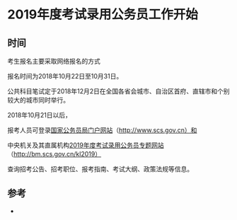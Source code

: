 # 2019年度考试录用公务员工作开始

## 时间

考生报名主要采取网络报名的方式

报名时间为2018年10月22日至10月31日。

公共科目笔试定于2018年12月2日在全国各省会城市、自治区首府、直辖市和个别较大的城市同时举行。


2018年10月21日以后，

报考人员可登录[国家公务员局门户网站](http://www.scs.gov.cn)（http://www.scs.gov.cn）和

中央机关及其直属机构[2019年度考试录用公务员专题网站](http://bm.scs.gov.cn/kl2019)（http://bm.scs.gov.cn/kl2019）

查询招考公告、招考职位、报考指南、考试大纲、政策法规等信息。

## 参考
- 
